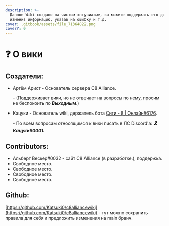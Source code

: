 ```yaml
---
description: >-
  Данное Wiki создано на чистом энтузиазме, вы можете поддержать его добавив или
  изменив информацию, указав на ошибку и т.д.
cover: .gitbook/assets/file_71364822.png
coverY: 0
---
```


# ❓ О вики

## Создатели:

*   Артём Арист  - Основатель сервера C8 Alliance.

    \- (Поддерживает вики, но не отвечает на вопросы по нему, просим не беспокоить по _**Выходным**_.)
*   Кацуки  - Основатель wiki, держатель бота [Сити - 8 | Онлайн#6176](https://discord.com/oauth2/authorize?client\_id=898207555057233931\&scope=bot\&permissions=0).

    \- По всем вопросам относящимся к вики писать в ЛС Discord'а: _**🎗Кацуки#0001.**_

## Contributors:

* Альберт Вескер#0032 - сайт C8 Alliance (в разработке.), поддержка.
* Свободное место.
* Свободное место.
* Свободное место.
* Свободное место.

## Github:

[https://github.com/Katsuki0/c8alliancewiki](https://github.com/Katsuki0/c8alliancewiki) - тут можно сохранить правила для себя и предложить изменения на main бранч.
